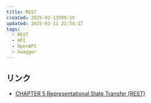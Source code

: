 ```yaml
---
title: REST
created: 2025-02-13T09:15
updated: 2025-03-11 22:54:17
tags:
  - REST
  - API
  - OpenAPI
  - Swagger
---
```

## リンク
- [CHAPTER 5 Representational State Transfer (REST)](https://ics.uci.edu/~fielding/pubs/dissertation/rest_arch_style.htm)